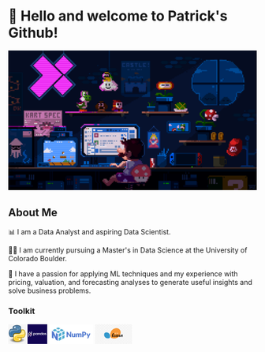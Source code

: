 # 👋 Hello and welcome to Patrick's Github!

![profilemaingif](https://github.com/patrickk-scott/patrickk-scott/blob/main/images/bannermain.gif)

## About Me 
📊 I am a Data Analyst and aspiring Data Scientist. 

👨‍🎓 I am currently pursuing a Master's in Data Science at the University of Colorado Boulder.

🧮 I have a passion for applying ML techniques and my experience with pricing, valuation, and forecasting analyses to generate useful insights and solve business problems.

### Toolkit
<div align="left">
    <img src="https://github.com/patrickk-scott/patrickk-scott/blob/main/images/pythonlogo.png" height="40" /> 
    <img src="https://github.com/patrickk-scott/patrickk-scott/blob/main/images/pandaslogo.png" height="40" />
    <img src="https://github.com/patrickk-scott/patrickk-scott/blob/main/images/numpylogo.png" height="40" /> 
    <img src="https://github.com/patrickk-scott/patrickk-scott/blob/main/images/sklearnlogo.jpg" height="40" />
</div>


